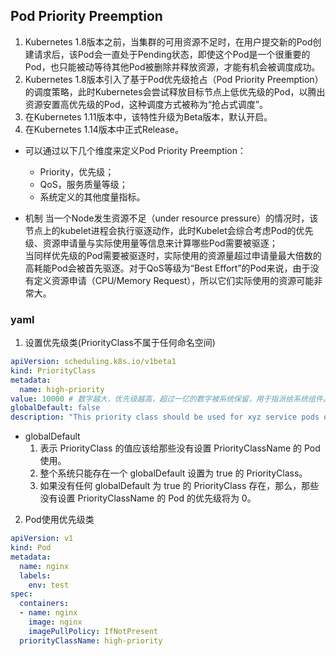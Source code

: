 ## Pod Priority Preemption
1. Kubernetes 1.8版本之前，当集群的可用资源不足时，在用户提交新的Pod创建请求后，该Pod会一直处于Pending状态，即使这个Pod是一个很重要的Pod，也只能被动等待其他Pod被删除并释放资源，才能有机会被调度成功。
2. Kubernetes 1.8版本引入了基于Pod优先级抢占（Pod Priority Preemption）的调度策略，此时Kubernetes会尝试释放目标节点上低优先级的Pod，以腾出资源安置高优先级的Pod，这种调度方式被称为“抢占式调度”。
3. 在Kubernetes 1.11版本中，该特性升级为Beta版本，默认开启。
4. 在Kubernetes 1.14版本中正式Release。

- 可以通过以下几个维度来定义Pod Priority Preemption：
    - Priority，优先级；
    - QoS，服务质量等级；
    - 系统定义的其他度量指标。

- 机制
当一个Node发生资源不足（under resource pressure）的情况时，该节点上的kubelet进程会执行驱逐动作，此时Kubelet会综合考虑Pod的优先级、资源申请量与实际使用量等信息来计算哪些Pod需要被驱逐；  
当同样优先级的Pod需要被驱逐时，实际使用的资源量超过申请量最大倍数的高耗能Pod会被首先驱逐。对于QoS等级为“Best Effort”的Pod来说，由于没有定义资源申请（CPU/Memory Request），所以它们实际使用的资源可能非常大。  


### yaml
1. 设置优先级类(PriorityClass不属于任何命名空间)
```yaml
apiVersion: scheduling.k8s.io/v1beta1
kind: PriorityClass
metadata:
  name: high-priority
value: 10000 # 数字越大，优先级越高，超过一亿的数字被系统保留，用于指派给系统组件。
globalDefault: false
description: "This priority class should be used for xyz service pods only"
```
  - globalDefault 
    1. 表示 PriorityClass 的值应该给那些没有设置 PriorityClassName 的 Pod 使用。
    2. 整个系统只能存在一个 globalDefault 设置为 true 的 PriorityClass。
    3. 如果没有任何 globalDefault 为 true 的 PriorityClass 存在，那么，那些没有设置 PriorityClassName 的 Pod 的优先级将为 0。
2. Pod使用优先级类
```yaml
apiVersion: v1
kind: Pod
metadata:
  name: nginx
  labels:
    env: test
spec:
  containers:
  - name: nginx
    image: nginx
    imagePullPolicy: IfNotPresent
  priorityClassName: high-priority
```